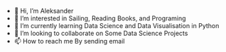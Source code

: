 - 👋 Hi, I’m Aleksander
- 👀 I’m interested in Sailing, Reading Books, and Programing
- 🌱 I’m currently learning Data Science and Data Visualisation in Python
- 💞️ I’m looking to collaborate on Some Data Science Projects
- 📫 How to reach me By sending email

<!---
Mrsenior12/Mrsenior12 is a ✨ special ✨ repository because its `README.md` (this file) appears on your GitHub profile.
You can click the Preview link to take a look at your changes.
--->
